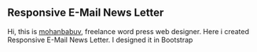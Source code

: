 <h2>Responsive E-Mail News Letter</h2>
<p>Hi, this is <a href="http://www.mohanbabuv.in/" target="new">mohanbabuv</a>, freelance word press web designer. Here i created Responsive E-Mail News Letter. I designed it in Bootstrap</p>

